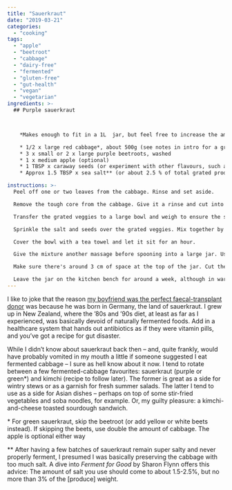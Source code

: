 ```yaml
---
title: "Sauerkraut"
date: "2019-03-21"
categories: 
  - "cooking"
tags: 
  - "apple"
  - "beetroot"
  - "cabbage"
  - "dairy-free"
  - "fermented"
  - "gluten-free"
  - "gut-health"
  - "vegan"
  - "vegetarian"
ingredients: >-
  ## Purple sauerkraut



    *Makes enough to fit in a 1L  jar, but feel free to increase the amounts for larger vessels*

    * 1/2 x large red cabbage*, about 500g (see notes in intro for a green variation)
    * 3 x small or 2 x large purple beetroots, washed
    * 1 x medium apple (optional)
    * 1 TBSP x caraway seeds (or experiment with other flavours, such as cumin or fennel)
    * Approx 1.5 TBSP x sea salt** (or about 2.5 % of total grated produce weight, see notes in intro)

instructions: >-
  Peel off one or two leaves from the cabbage. Rinse and set aside.

  Remove the tough core from the cabbage. Give it a rinse and cut into segments, small enough to fit into the chute of your food processor when using the grater option. Cut the beetroots and apple to fit, too, then feed everything into the food processor. If you don't have a food processor, grate the lot by hand.

  Transfer the grated veggies to a large bowl and weigh to ensure the salt-to-produce ratio is correct.

  Sprinkle the salt and seeds over the grated veggies. Mix together by hand, giving the veggies a bit of a massage as you go. A rubber glove can come in handy here, especially when using red beetroot.

  Cover the bowl with a tea towel and let it sit for an hour.

  Give the mixture another massage before spooning into a large jar. Use the spoon (or your fist, if your hand fits in the jar's opening) to push the mixture down as you go to release the juices. Keep pressing down until the juices rise above the cabbage mixture.

  Make sure there's around 3 cm of space at the top of the jar. Cut the reserved cabbage leaves to fit the jar, then place on top of the cabbage mixture. Press the mixture down once more, then place something on top to make sure the liquid line stays above the cabbage before securing the jar with its lid. I use a smaller jar or cup as a weight, but see whatever works best for you. Apparently a (clean) rock or a plastic bag filled with water will also do the trick.

  Leave the jar on the kitchen bench for around a week, although in warmer weather you could start taste-testing from around five days as fermentation will happen faster. You're looking for the sour flavours to start outweighing the saltiness. When you find that balance, remove the cabbage leaves from the top and shift the jar to the fridge until you're ready to eat it. It will keep for several months.
---
```

I like to joke that the reason [my boyfriend was the perfect faecal-transplant donor](https://cookingwithnothing.com/who-gives-a-shit/) was because he was born in Germany, the land of sauerkraut. I grew up in New Zealand, where the ’80s and ’90s diet, at least as far as I experienced, was basically devoid of naturally fermented foods. Add in a healthcare system that hands out antibiotics as if they were vitamin pills, and you’ve got a recipe for gut disaster.

While I didn’t know about sauerkraut back then – and, quite frankly, would have probably vomited in my mouth a little if someone suggested I eat fermented cabbage – I sure as hell know about it now. I tend to rotate between a few fermented-cabbage favourites: sauerkraut (purple or green\*) and kimchi (recipe to follow later). The former is great as a side for wintry stews or as a garnish for fresh summer salads. The latter I tend to use as a side for Asian dishes – perhaps on top of some stir-fried vegetables and soba noodles, for example. Or, my guilty pleasure: a kimchi-and-cheese toasted sourdough sandwich.

\* For green sauerkraut, skip the beetroot (or add yellow or white beets instead). If skipping the beets, use double the amount of cabbage. The apple is optional either way

\*\* After having a few batches of sauerkraut remain super salty and never properly ferment, I presumed I was basically preserving the cabbage with too much salt. A dive into _Ferment for Good_ by Sharon Flynn offers this advice: The amount of salt you use should come to about 1.5-2.5%, but no more than 3% of the \[produce\] weight.
